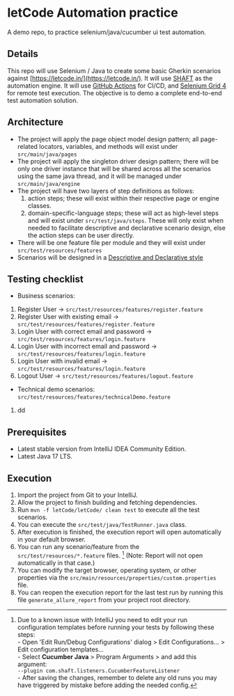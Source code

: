 # letCode Automation practice
A demo repo, to practice selenium/java/cucumber ui test automation.

## Details
This repo will use Selenium / Java to create some basic Gherkin scenarios against [https://letcode.in/](https://letcode.in/).
It will use [SHAFT](https://shafthq.github.io/) as the automation engine.
It will use [GitHub Actions](https://github.com/MohabMohie/letCode/actions) for CI/CD, and [Selenium Grid 4](https://www.selenium.dev/documentation/grid/) for remote test execution.
The objective is to demo a complete end-to-end test automation solution.

## Architecture
- The project will apply the page object model design pattern; all page-related locators, variables, and methods will exist under `src/main/java/pages`
- The project will apply the singleton driver design pattern; there will be only one driver instance that will be shared across all the scenarios using the same java thread, and it will be managed under `src/main/java/engine`
- The project will have two layers of step definitions as follows:
  1. action steps; these will exist within their respective page or engine classes.
  2. domain-specific-language steps; these will act as high-level steps and will exist under `src/test/java/steps`. These will only exist when needed to facilitate descriptive and declarative scenario design, else the action steps can be user directly.
- There will be one feature file per module and they will exist under `src/test/resources/features`
- Scenarios will be designed in a [Descriptive and Declarative style](https://cucumber.io/docs/bdd/better-gherkin/)

## Testing checklist
- Business scenarios:

1. Register User -> `src/test/resources/features/register.feature`
2. Register User with existing email -> `src/test/resources/features/register.feature`
3. Login User with correct email and password -> `src/test/resources/features/login.feature`
4. Login User with incorrect email and password -> `src/test/resources/features/login.feature`
5. Login User with invalid email -> `src/test/resources/features/login.feature`
6. Logout User -> `src/test/resources/features/logout.feature`


- Technical demo scenarios: `src/test/resources/features/technicalDemo.feature`

1. dd

## Prerequisites
- Latest stable version from IntelliJ IDEA Community Edition.
- Latest Java 17 LTS.

## Execution
1. Import the project from Git to your IntelliJ.
2. Allow the project to finish building and fetching dependencies.
3. Run `mvn -f letCode/letCode/ clean test` to execute all the test scenarios.
4. You can execute the `src/test/java/TestRunner.java` class.
5. After execution is finished, the execution report will open automatically in your default browser.
6. You can run any scenario/feature from the `src/test/resources/*.feature` files. [^1] (Note: Report will not open automatically in that case.)
7. You can modify the target browser, operating system, or other properties via the `src/main/resources/properties/custom.properties` file.
8. You can reopen the execution report for the last test run by running this file `generate_allure_report` from your project root directory.

[^1]: Due to a known issue with IntelliJ you need to edit your run configuration templates before running your tests by following these steps:
<br/>- Open 'Edit Run/Debug Configurations' dialog > Edit Configurations... > Edit configuration templates...
<br/>- Select <b>Cucumber Java</b> > Program Arguments > and add this argument:
<br/>`--plugin com.shaft.listeners.CucumberFeatureListener`
<br/>- After saving the changes, remember to delete any old runs you may have triggered by mistake before adding the needed config.
